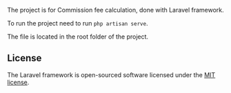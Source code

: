 <p>The project is for Commission fee calculation, done with Laravel framework.</p>
<p>To run the project need to run <code>php artisan serve</code>.</p>
<p>The <codeimport.csv</code> file is located in the root folder of the project.</p>

## License
The Laravel framework is open-sourced software licensed under the [MIT license](https://opensource.org/licenses/MIT).
